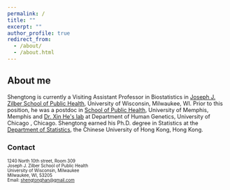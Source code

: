 ```yaml
---
permalink: /
title: ""
excerpt: ""
author_profile: true
redirect_from: 
  - /about/
  - /about.html
---
```


##  About me 

<span style="font-size:0.9em;">  Shengtong is currently a Visiting Assistant Professor in Biostatistics in [Joseph J. Zilber School of Public Health](https://uwm.edu/publichealth/), University of Wisconsin, Milwaukee, WI. Prior to this position, he was a postdoc in [School of Public Health](https://www.memphis.edu/sph/), University of Memphis, Memphis and [Dr. Xin He's lab](http://xinhelab.org) at Department of Human Genetics, University of Chicago , Chicago. Shengtong earned his Ph.D. degree in Statistics at the [Department of Statistics](https://www.sta.cuhk.edu.hk/default.aspx), the Chinese University of Hong Kong, Hong Kong.</span>





### Contact

<span style="font-size:0.7em;"> 1240 North 10th street, Room 309<br> 
Joseph J. Zilber School of Public Health<br>
University of Wisconsin, Milwaukee<br>
Milwaukee, WI, 53205<br>
Email: shengtonghan@gmail.com</span>
